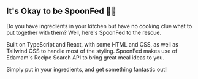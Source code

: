 ## It's Okay to be SpoonFed 👩‍🍳

Do you have ingredients in your kitchen but have no cooking clue what to put together with them? Well, here's SpoonFed to the rescue.

Built on TypeScript and React, with some HTML and CSS, as well as Tailwind CSS to handle most of the styling. SpoonFed makes use of Edamam's Recipe Search API to bring great meal ideas to you.

Simply put in your ingredients, and get something fantastic out!